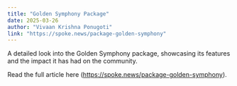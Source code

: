 ```yaml
---
title: "Golden Symphony Package"
date: 2025-03-26
author: "Vivaan Krishna Ponugoti"
link: "https://spoke.news/package-golden-symphony"
---
```

A detailed look into the Golden Symphony package, showcasing its features and the impact it has had on the community.

Read the full article here (https://spoke.news/package-golden-symphony).
